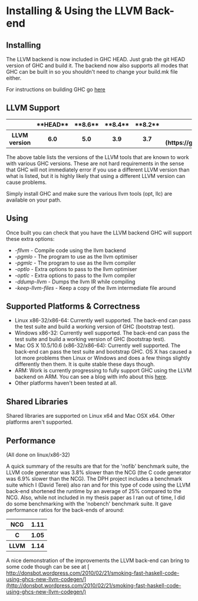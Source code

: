 # Installing & Using the LLVM Back-end

## Installing


The LLVM backend is now included in GHC HEAD. Just grab the git HEAD version of GHC and build it. The backend now also supports all modes that GHC can be built in so you shouldn't need to change your build.mk file either.


For instructions on building GHC go [ here](http://hackage.haskell.org/trac/ghc/wiki/Building)

## LLVM Support

<table><tr><th></th>
<th>**HEAD**</th>
<th>**8.6**</th>
<th>**8.4**</th>
<th>**8.2**</th>
<th>**8.0**</th>
<th>**7.10**</th>
<th>**7.8**</th>
<th>**7.6**</th>
<th>**7.4**</th>
<th>**7.2**</th>
<th>**7.0**</th></tr>
<tr><th> LLVM version </th>
<th> 6.0 </th>
<th> 5.0 </th>
<th> 3.9 </th>
<th> 3.7 </th>
<th> 3.5 (3.5.2 on ARM ([\#9920](https://gitlab.haskell.org//ghc/ghc/issues/9920)) </th>
<th> ?? </th>
<th> ?? </th>
<th> ?? </th>
<th> 2.9 </th>
<th> 2.7 
</th>
<th></th></tr></table>


The above table lists the versions of the LLVM tools that are known to work with various GHC versions. These are not hard requirements in the sense that GHC will not immediately error if you use a different LLVM version than what is listed, but it is highly likely that using a different LLVM version can cause problems.


Simply install GHC and make sure the various llvm tools (opt, llc) are available on your path.

## Using


Once built you can check that you have the LLVM backend GHC will support these extra options:

- *-fllvm* - Compile code using the llvm backend
- *-pgmlo* - The program to use as the llvm optimiser
- *-pgmlc* - The program to use as the llvm compiler
- *-optlo* - Extra options to pass to the llvm optimiser
- *-optlc* - Extra options to pass to the llvm compiler
- *-ddump-llvm* - Dumps the llvm IR while compiling
- *-keep-llvm-files* - Keep a copy of the llvm intermediate file around

## Supported Platforms & Correctness

- Linux x86-32/x86-64: Currently well supported. The back-end can pass the test suite and build a working version of GHC (bootstrap test).
- Windows x86-32: Currently well supported. The back-end can pass the test suite and build a working version of GHC (bootstrap test).
- Mac OS X 10.5/10.6 (x86-32/x86-64): Currently well supported. The back-end can pass the test suite and bootstrap GHC. OS X has caused a lot more problems then Linux or Windows and does a few things slightly differently then them. It is quite stable these days though.
- ARM: Work is currently progressing to fully support GHC using the LLVM backend on ARM. You can see a blog with info about this [ here](http://ghcarm.wordpress.com/).
- Other platforms haven't been tested at all.

## Shared Libraries


Shared libraries are supported on Linux x64 and Mac OSX x64. Other platforms aren't supported.

## Performance


(All done on linux/x86-32)


A quick summary of the results are that for the 'nofib' benchmark suite, the LLVM code generator was 3.8% slower than the NCG (the C code generator was 6.9% slower than the NCG). The DPH project includes a benchmark suite which I (David Terei) also ran and for this type of code using the LLVM back-end shortened the runtime by an average of 25% compared to the NCG. Also, while not included in my thesis paper as I ran out of time, I did do some benchmarking with the 'nobench' benchmark suite. It gave performance ratios for the back-ends of around:

<table><tr><th>NCG </th>
<th> 1.11
</th></tr>
<tr><th>C </th>
<th> 1.05
</th></tr>
<tr><th>LLVM </th>
<th> 1.14
</th></tr></table>


A nice demonstration of the improvements the LLVM back-end can bring to some code though can be see at [ http://donsbot.wordpress.com/2010/02/21/smoking-fast-haskell-code-using-ghcs-new-llvm-codegen/](http://donsbot.wordpress.com/2010/02/21/smoking-fast-haskell-code-using-ghcs-new-llvm-codegen/)